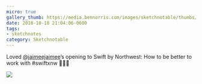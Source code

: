 ```yaml
---
micro: true
gallery_thumb: https://media.bennorris.com/images/sketchnotable/thumbs/swift-by-northwest-2018-sketchnotes-02.jpg
date: 2018-10-18 21:04:06-0600
tags:
- sketchnotes
category: Sketchnotable
---
```


Loved [@jaimeejaimee](https://micro.blog/jaimeejaimee)’s opening to Swift by Northwest: How to be better to work with #swiftxnw 📱✍🏼

<img src="https://media.bennorris.com/images/sketchnotable/swift-by-northwest-2018/swift-by-northwest-2018-sketchnotes-02.jpg" />
